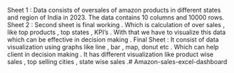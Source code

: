 Sheet 1 : Data consists of oversales of amazon products in different states and region of 
India in 2023. The data contains 10 columns and 10000 rows. 
Sheet 2 : Second sheet is final working . Which is calculation of over sales , like top 
products , top states , KPI’s . With that we have to visualize this data which can be effective 
in decision making . 
Final Sheet :  It consist of data visualization using graphs like line , bar , map, donut etc . 
Which can help client in decision making .  It has different visualization like product wise 
sales , top selling cities , state wise sales .# Amazon-sales-excel-dashboard
